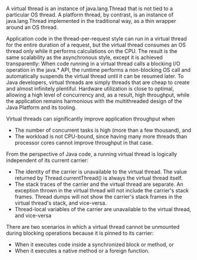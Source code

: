 A virtual thread is an instance of java.lang.Thread that is not tied to a particular OS thread. A platform thread, by
contrast, is an instance of java.lang.Thread implemented in the traditional way, as a thin wrapper around an OS thread.

Application code in the thread-per-request style can run in a virtual thread for the entire duration of a request, but
the virtual thread consumes an OS thread only while it performs calculations on the CPU. The result is the same
scalability as the asynchronous style, except it is achieved transparently: When code running in a virtual thread calls
a blocking I/O operation in the java.* API, the runtime performs a non-blocking OS call and automatically suspends the
virtual thread until it can be resumed later. To Java developers, virtual threads are simply threads that are cheap to
create and almost infinitely plentiful. Hardware utilization is close to optimal, allowing a high level of concurrency
and, as a result, high throughput, while the application remains harmonious with the multithreaded design of the Java
Platform and its tooling.

Virtual threads can significantly improve application throughput when

* The number of concurrent tasks is high (more than a few thousand), and
* The workload is not CPU-bound, since having many more threads than processor cores cannot improve throughput in that case.

From the perspective of Java code, a running virtual thread is logically independent of its current carrier:

* The identity of the carrier is unavailable to the virtual thread. The value returned by Thread.currentThread() is always the virtual thread itself.
* The stack traces of the carrier and the virtual thread are separate. An exception thrown in the virtual thread will not include the carrier's stack frames. Thread dumps will not show the carrier's stack frames in the virtual thread's stack, and vice-versa.
* Thread-local variables of the carrier are unavailable to the virtual thread, and vice-versa

There are two scenarios in which a virtual thread cannot be unmounted during blocking operations because it is pinned to its carrier:

* When it executes code inside a synchronized block or method, or
* When it executes a native method or a foreign function.
